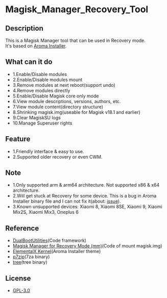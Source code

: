 # Magisk_Manager_Recovery_Tool

## Description
This is a Magisk Manager tool that can be used in Recovery mode.<br>
It's based on <a href="https://github.com/amarullz/AROMA-Installer">Aroma Installer</a>.<br>

## What can it do
- 1.Enable/Disable modules
- 2.Enable/Disable modules mount
- 3.Remove modules at next reboot(support undo)
- 4.Remove modules directly
- 5.Enable/Disable Magisk core only mode
- 6.View module descriptions, versions, authors, etc.
- 7.View module content(directory structure)
- 8.Shrinking magisk.img(useable for Magisk v18.1 and earlier)
- 9.Clear MagiskSU logs
- 10.Manage Superuser rights

## Feature
- 1.Friendly interface & easy to use.<br>
- 2.Supported older recovery or even CWM.

## Note
- 1.Only supported arm & arm64 architecture. Not supported x86 & x64 architecture.<br>
- 2.Will get stuck at Recovery for some device. This is a bug in Aroma Installer binary file and I can not fix it(about: <a href="https://github.com/amarullz/AROMA-Installer/issues/38">issue</a>).<br>
- 3.Known unsupported devices: Xiaomi 8, Xiaomi 8SE, Xiaomi 9, Xiaomi Mix2S, Xiaomi Mix3, Oneplus 6

## Reference
- <a href="https://github.com/chenxiaolong/DualBootPatcher/tree/master/utilities">DualBootUtilities</a>(Code framework)<br>
- <a href="https://forum.xda-developers.com/apps/magisk/module-tool-magisk-manager-recovery-mode-t3693165">Magisk Manager for Recovery Mode (mm)</a>(Code of mount magisk.img)<br>
- <a href="https://elementalx.org/devices/">ElementalX Kernel</a>(Aroma Installer theme)<br>
- <a href="https://sourceforge.net/projects/p7zip/files/p7zip/16.02/">p7zip</a>(7za binary)<br>
- <a href="http://mama.indstate.edu/users/ice/tree/">tree</a>(tree binary)<br>

## License
- <a href="https://github.com/Pzqqt/Magisk_Manager_Recovery_Tool/blob/master/LICENSE">GPL-3.0</a>
